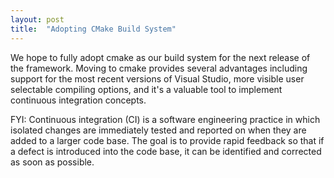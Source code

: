 ```yaml
---
layout: post
title:  "Adopting CMake Build System"
---
```

We hope to fully adopt cmake as our build system for the next release of the framework. Moving to cmake provides several advantages including support for the most recent versions of Visual Studio, more visible user selectable compiling options, and it's a valuable tool to implement continuous integration concepts.

FYI: Continuous integration (CI) is a software engineering practice in which isolated changes are immediately tested and reported on when they are added to a larger code base. The goal is to provide rapid feedback so that if a defect is introduced into the code base, it can be identified and corrected as soon as possible.
